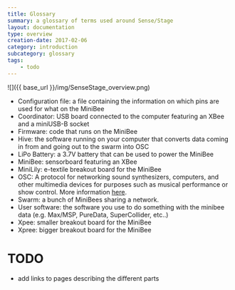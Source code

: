 ```yaml
---
title: Glossary
summary: a glossary of terms used around Sense/Stage
layout: documentation
type: overview
creation-date: 2017-02-06
category: introduction
subcategory: glossary
tags:
    - todo
---
```


![]({{ base_url }}/img/SenseStage_overview.png)

+ Configuration file: a file containing the information on which pins are used for what on the MiniBee
+ Coordinator: USB board connected to the computer featuring an XBee and a miniUSB-B socket
+ Firmware: code that runs on the MiniBee
+ Hive: the software running on your computer that converts data coming in from and going out to the swarm into OSC
+ LiPo Battery: a 3.7V battery that can be used to power the MiniBee
+ MiniBee: sensorboard featuring an XBee
+ MiniLily: e-textile breakout board for the MiniBee
+ OSC: A protocol for networking sound synthesizers, computers, and other multimedia devices for purposes such as musical performance or show control. More information [here](http://opensoundcontrol.org/).
+ Swarm: a bunch of MiniBees sharing a network.
+ User software: the software you use to do something with the minibee data (e.g. Max/MSP, PureData, SuperCollider, etc..)
+ Xpee:  smaller breakout board for the MiniBee
+ Xpree: bigger breakout board for the MiniBee

# TODO

- add links to pages describing the different parts
